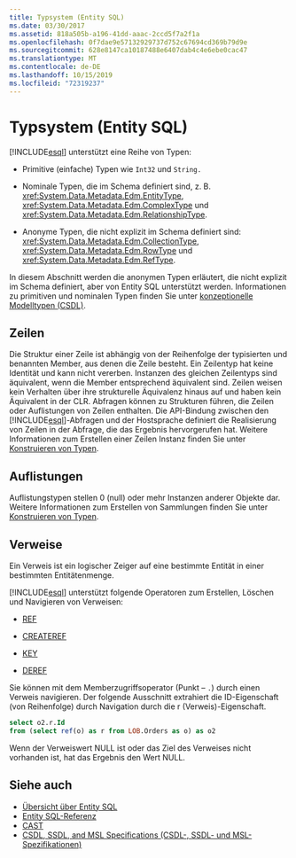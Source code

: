 ```yaml
---
title: Typsystem (Entity SQL)
ms.date: 03/30/2017
ms.assetid: 818a505b-a196-41dd-aaac-2ccd5f7a2f1a
ms.openlocfilehash: 0f7dae9e57132929737d752c67694cd369b79d9e
ms.sourcegitcommit: 628e8147ca10187488e6407dab4c4e6ebe0cac47
ms.translationtype: MT
ms.contentlocale: de-DE
ms.lasthandoff: 10/15/2019
ms.locfileid: "72319237"
---
```

# <a name="type-system-entity-sql"></a>Typsystem (Entity SQL)
[!INCLUDE[esql](../../../../../../includes/esql-md.md)] unterstützt eine Reihe von Typen:  
  
- Primitive (einfache) Typen wie `Int32` und `String.`  
  
- Nominale Typen, die im Schema definiert sind, z. B. <xref:System.Data.Metadata.Edm.EntityType>, <xref:System.Data.Metadata.Edm.ComplexType> und <xref:System.Data.Metadata.Edm.RelationshipType>.  
  
- Anonyme Typen, die nicht explizit im Schema definiert sind: <xref:System.Data.Metadata.Edm.CollectionType>, <xref:System.Data.Metadata.Edm.RowType> und <xref:System.Data.Metadata.Edm.RefType>.  
  
 In diesem Abschnitt werden die anonymen Typen erläutert, die nicht explizit im Schema definiert, aber von Entity SQL unterstützt werden. Informationen zu primitiven und nominalen Typen finden Sie unter [konzeptionelle Modelltypen (CSDL)](/ef/ef6/modeling/designer/advanced/edmx/csdl-spec#conceptual-model-types-csdl).  
  
## <a name="rows"></a>Zeilen  
 Die Struktur einer Zeile ist abhängig von der Reihenfolge der typisierten und benannten Member, aus denen die Zeile besteht. Ein Zeilentyp hat keine Identität und kann nicht vererben. Instanzen des gleichen Zeilentyps sind äquivalent, wenn die Member entsprechend äquivalent sind. Zeilen weisen kein Verhalten über ihre strukturelle Äquivalenz hinaus auf und haben kein Äquivalent in der CLR. Abfragen können zu Strukturen führen, die Zeilen oder Auflistungen von Zeilen enthalten. Die API-Bindung zwischen den [!INCLUDE[esql](../../../../../../includes/esql-md.md)]-Abfragen und der Hostsprache definiert die Realisierung von Zeilen in der Abfrage, die das Ergebnis hervorgerufen hat. Weitere Informationen zum Erstellen einer Zeilen Instanz finden Sie unter [Konstruieren von Typen](constructing-types-entity-sql.md).  
  
## <a name="collections"></a>Auflistungen  
 Auflistungstypen stellen 0 (null) oder mehr Instanzen anderer Objekte dar. Weitere Informationen zum Erstellen von Sammlungen finden Sie unter [Konstruieren von Typen](constructing-types-entity-sql.md).  
  
## <a name="references"></a>Verweise  
 Ein Verweis ist ein logischer Zeiger auf eine bestimmte Entität in einer bestimmten Entitätenmenge.  
  
 [!INCLUDE[esql](../../../../../../includes/esql-md.md)] unterstützt folgende Operatoren zum Erstellen, Löschen und Navigieren von Verweisen:  
  
- [REF](ref-entity-sql.md)  
  
- [CREATEREF](createref-entity-sql.md)  
  
- [KEY](key-entity-sql.md)  
  
- [DEREF](deref-entity-sql.md)  
  
 Sie können mit dem Memberzugriffsoperator (Punkt – `.`) durch einen Verweis navigieren. Der folgende Ausschnitt extrahiert die ID-Eigenschaft (von Reihenfolge) durch Navigation durch die r (Verweis)-Eigenschaft.  
  
```sql  
select o2.r.Id   
from (select ref(o) as r from LOB.Orders as o) as o2   
```  
  
 Wenn der Verweiswert NULL ist oder das Ziel des Verweises nicht vorhanden ist, hat das Ergebnis den Wert NULL.  
  
## <a name="see-also"></a>Siehe auch

- [Übersicht über Entity SQL](entity-sql-overview.md)
- [Entity SQL-Referenz](entity-sql-reference.md)
- [CAST](cast-entity-sql.md)
- [CSDL, SSDL, and MSL Specifications (CSDL-, SSDL- und MSL-Spezifikationen)](csdl-ssdl-and-msl-specifications.md)
